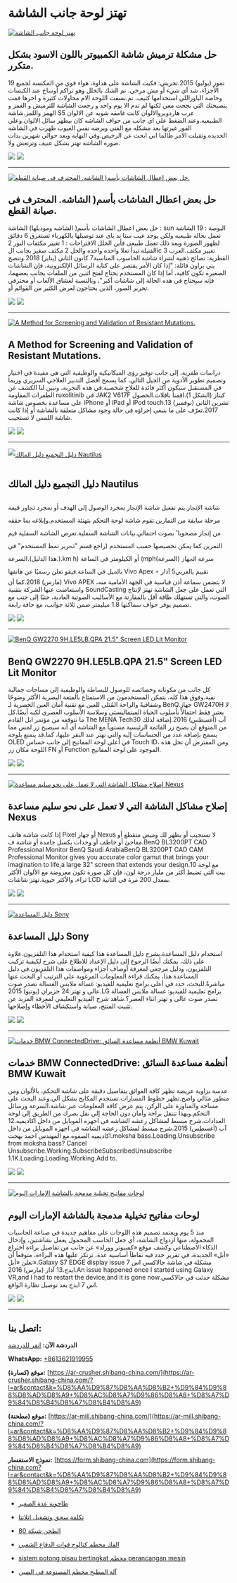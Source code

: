 # تهتز لوحة جانب الشاشة

<a href="https://swt.shibang-china.com/?l=ar&img&k=%D8%AA%D9%87%D8%AA%D8%B2+%D9%84%D9%88%D8%AD%D8%A9+%D8%AC%D8%A7%D9%86%D8%A8+%D8%A7%D9%84%D8%B4%D8%A7%D8%B4%D8%A9" target="_blank">![تهتز لوحة جانب الشاشة](http://static.shibang-china.com/all-800x300/247.jpg)</a>

## حل مشكلة ترميش شاشة الكمبيوتر باللون الاسود بشكل متكرر.
19 تموز (يوليو) 2015.تجربتي: فكيت الشاشة على هداوة، هواء قوي من المكنسة لجميع الأجزاء، شد أي شيء أو مش مرخي، تم الشك بالخلل وهو تراكم أوساخ عند الكبسات وخاصة الباوراللي استخدامها كثيف، تم.نسفت اللوحة الام محاولات كثيرة و اخرها قمت بنصيحتك التي نجحت معي لكنها لم تدم الا يوم واحد و رجعت الشاشة للترميش و الغمز و الهمز واللمز.شاشة S5 عرب هاردويروالالوان كانت غامقه شويه عن الالوان الطبيعيه.وعند الضغط علي اي جانب من حواف الشاشه كان بيظهر سائل الالوان.وعلي الفور غيرتها بعد مشكله مع الفني وبرضه نفس العيوب ظهرت في الشاشه الجديده.وتقبلت الامر طالما اني ابحث عن الرخيص.وفي النهايه وبعد حوالي شهرين بدات صوره الشاشه تهتز بشكل عنيف وترتعش ولا.


<a href="https://whatsapp.shibangsoft.com/WhatsApp.php" target="_blank" title="WhatsApp">![](http://static.shibang-china.com/icon/whatsapp.png)</a> <a href="https://swt.shibang-china.com/?l=ar&icon&k=%D8%AA%D9%87%D8%AA%D8%B2+%D9%84%D9%88%D8%AD%D8%A9+%D8%AC%D8%A7%D9%86%D8%A8+%D8%A7%D9%84%D8%B4%D8%A7%D8%B4%D8%A9" target="_blank">![](http://static.shibang-china.com/icon/chat-ar.png)</a>

---

<a href="https://swt.shibang-china.com/?l=ar&img&k=%D8%AA%D9%87%D8%AA%D8%B2+%D9%84%D9%88%D8%AD%D8%A9+%D8%AC%D8%A7%D9%86%D8%A8+%D8%A7%D9%84%D8%B4%D8%A7%D8%B4%D8%A9" target="_blank">![حل بعض اعطال الشاشات بأسم( الشاشه. المحترف فى صيانة القطع.](http://static.shibang-china.com/all-800x300/543.jpg)</a>

## حل بعض اعطال الشاشات بأسم( الشاشه. المحترف فى صيانة القطع.
حل بعض اعطال الشاشات بأسم( الشاشه وموديلها) الشاشة : sun البوصة : 19 الشاشة تعمل بحاله طبيعيه ولكن يوجد عيب ستا ند باى عند توصيلها بالكهرباء تستغرق 6 دقائق لظهور الصورة وبعد ذلك تعمل طبيعى فأين الخلل الاقتراحات : 1 تغيير مكثفات البور 2 الفتيلة تبدأ تعلا واحده واحده والحل 2 مكثف صغير بجانب الic 3 تغيير مكثف.العرب القطرية: نصائح ذهبية لشراء شاشة الحاسوب المناسبة7 كانون الثاني (يناير) 2018.وتنصح يني براون قائلة: &quot;إذا كان الأمر يقتصر على كتابة الرسائل الإلكترونية، فإن الشاشات الصغيرة تكون كافية، أما إذا كان المستخدم يحتاج لفتح اثنين من الملفات بجانب بعضهما، فإنه سيحتاج في هذه الحالة إلى شاشات أكبر&quot;، وبالنسبة لعشاق الألعاب أو محترفي تحرير الصور، الذين يحتاجون لعرض الكثير من القوائم أو.


<a href="https://whatsapp.shibangsoft.com/WhatsApp.php" target="_blank" title="WhatsApp">![](http://static.shibang-china.com/icon/whatsapp.png)</a> <a href="https://swt.shibang-china.com/?l=ar&icon&k=%D8%AA%D9%87%D8%AA%D8%B2+%D9%84%D9%88%D8%AD%D8%A9+%D8%AC%D8%A7%D9%86%D8%A8+%D8%A7%D9%84%D8%B4%D8%A7%D8%B4%D8%A9" target="_blank">![](http://static.shibang-china.com/icon/chat-ar.png)</a>

---

<a href="https://swt.shibang-china.com/?l=ar&img&k=%D8%AA%D9%87%D8%AA%D8%B2+%D9%84%D9%88%D8%AD%D8%A9+%D8%AC%D8%A7%D9%86%D8%A8+%D8%A7%D9%84%D8%B4%D8%A7%D8%B4%D8%A9" target="_blank">![A Method for Screening and Validation of Resistant Mutations.](http://static.shibang-china.com/all-800x300/603.jpg)</a>

## A Method for Screening and Validation of Resistant Mutations.
دراسات طفرية، إلى جانب توفير رؤى الميكانيكية والوظيفية التي هي مفيدة في اختيار وتصميم تطوير الأدوية من الجيل التالي، كما يسمح أفضل التدبير العلاجي السريري وربما في المستقبل سيكون أكثر فائدة للعلاج شخصية.في هذه التجربة، وتبين لنا الكشف عن الطفرات المقاومة ruxolitinib في JAK2 V617F كيناز (الشكل 1).اقمنا ناقلات.الحصول على مساعدة بخصوص شاشة iPhone أو iPad أو iPod touch.13 تشرين الثاني (نوفمبر) 2017.تعرّف على ما ينبغي إجراؤه في حالة وجود مشاكل متعلقة بالشاشة أو إذا كانت شاشة اللمس لا تستجيب.


<a href="https://whatsapp.shibangsoft.com/WhatsApp.php" target="_blank" title="WhatsApp">![](http://static.shibang-china.com/icon/whatsapp.png)</a> <a href="https://swt.shibang-china.com/?l=ar&icon&k=%D8%AA%D9%87%D8%AA%D8%B2+%D9%84%D9%88%D8%AD%D8%A9+%D8%AC%D8%A7%D9%86%D8%A8+%D8%A7%D9%84%D8%B4%D8%A7%D8%B4%D8%A9" target="_blank">![](http://static.shibang-china.com/icon/chat-ar.png)</a>

---

<a href="https://swt.shibang-china.com/?l=ar&img&k=%D8%AA%D9%87%D8%AA%D8%B2+%D9%84%D9%88%D8%AD%D8%A9+%D8%AC%D8%A7%D9%86%D8%A8+%D8%A7%D9%84%D8%B4%D8%A7%D8%B4%D8%A9" target="_blank">![ﺩﻟﻴﻞ ﺍﻟﺘﺠﻤﻴﻊ ﺩﻟﻴﻞ ﺍﳌﺎﻟﻚ Nautilus](http://static.shibang-china.com/all-800x300/1152.jpg)</a>

## ﺩﻟﻴﻞ ﺍﻟﺘﺠﻤﻴﻊ ﺩﻟﻴﻞ ﺍﳌﺎﻟﻚ Nautilus
ﺷﺎﺷﺔ ﺍﻹﳒﺎﺯ.ﻳﺘﻢ ﺗﻔﻌﻴﻞ ﺷﺎﺷﺔ ﺍﻹﳒﺎﺯ ﲟﺠﺮﺩ ﺍﻟﻮﺻﻮﻝ ﺇﻟﻰ ﺍﻟﻬﺪﻑ ﺃﻭ ﲟﺠﺮﺩ ﲡﺎﻭﺯ ﻗﻴﻤﺔ ﻣﺮﺣﻠﺔ ﺳﺎﺑﻘﺔ ﻣﻦ ﺍﻟﺘﻤﺎﺭﻳﻦ.ﺗﻘﻮﻡ ﺷﺎﺷﺔ ﻟﻮﺣﺔ ﺍﻟﺘﺤﻜﻢ ﺑﺘﻬﻨﺌﺔ ﺍﳌﺴﺘﺨﺪﻡ.ﻭﺇﺑﻼﻏﻪ ﲟﺎ ﺣﻘﻘﻪ ﻣﻦ ﺇﳒﺎﺯ ﻣﺼﺤﻮﺑﺎﹰ ﺑﺼﻮﺕ ﺍﺣﺘﻔﺎﻟﻲ.ﺑﻴﺎﻧﺎﺕ ﺍﻟﺸﺎﺷﺔ ﺍﻟﺴﻔﻠﻴﺔ.ﺗﻌﺮﺽ ﺍﻟﺸﺎﺷﺔ ﺍﻟﺴﻔﻠﻴﺔ ﻗﻴﻢ ﺍﻟﺘﻤﺮﻳﻦ ﻛﻤﺎ ﳝﻜﻦ ﺗﺨﺼﻴﺼﻬﺎ ﺣﺴﺐ ﺍﳌﺴﺘﺨﺪﻡ (ﺭﺍﺟﻊ ﻗﺴﻢ &quot;ﲢﺮﻳﺮ ﳕﻂ ﺍﳌﺴﺘﺨﺪﻡ&quot; ﻓﻲ ﻫﺬﺍ ﺍﻟﺪﻟﻴﻞ).ﺍﻟﺴﺮﻋﺔ.).km h) ﺃﻭ ﺍﻟﻜﻴﻠﻮﻣﺘﺮ ﻓﻲ ﺍﻟﺴﺎﻋﺔ (mph(ﺍﻟﺴﺮﻋﺔ) ﺳﺮﻋﺔ ﺍﳉﻬﺎﺯ ﺑﺎﳌﻴﻞ ﻓﻲ ﺍﻟﺴﺎﻋﺔ.فيفو تعلن رسميًا عن هاتفها Vivo Apex ⋆ تقييم بالعربي5 آذار (مارس) 2018.كما أن Vivo APEX لا يتضمن سماعة أذن قياسية في الجهة الأمامية منه، واستعاضت عنها الشركة بتقنية SoundCasting التي تعمل على جعل الشاشة تهتز لإنتاج الصوت، والتي تستهلك طاقة أقل بالمقارنة مع الأساليب الصوتية العادية، جنبًا إلى جنب مع تصميم يوفر حواف سماكتها 1.8 ميليمتر ضمن ثلاثة جوانب، مع حافة رابعة.


<a href="https://whatsapp.shibangsoft.com/WhatsApp.php" target="_blank" title="WhatsApp">![](http://static.shibang-china.com/icon/whatsapp.png)</a> <a href="https://swt.shibang-china.com/?l=ar&icon&k=%D8%AA%D9%87%D8%AA%D8%B2+%D9%84%D9%88%D8%AD%D8%A9+%D8%AC%D8%A7%D9%86%D8%A8+%D8%A7%D9%84%D8%B4%D8%A7%D8%B4%D8%A9" target="_blank">![](http://static.shibang-china.com/icon/chat-ar.png)</a>

---

<a href="https://swt.shibang-china.com/?l=ar&img&k=%D8%AA%D9%87%D8%AA%D8%B2+%D9%84%D9%88%D8%AD%D8%A9+%D8%AC%D8%A7%D9%86%D8%A8+%D8%A7%D9%84%D8%B4%D8%A7%D8%B4%D8%A9" target="_blank">![BenQ GW2270 9H.LE5LB.QPA 21.5&quot; Screen LED Lit Monitor](http://static.shibang-china.com/all-800x300/918.jpg)</a>

## BenQ GW2270 9H.LE5LB.QPA 21.5&quot; Screen LED Lit Monitor
كل جانب من مكوناته وخصائصه للوصول للبساطة والوظيفية إلى مساحات جمالية نقية.وفوق هذا كله، يتمكن المستخدمون من الاستمتاع بالمتعة البصرية الأكثر وضوحًا وشفافيةً والراحة المُثلى للعين مع تقنية أمان العين الحصرية لـ BenQ.جهاز GW2470H لا يعتبر فقط احتفالاً بأسلوب الحياة المينماليستي وسلاسة الأسلوب العصري لكنه أيضًا.كل ما نتوقعه من مؤتمر ابل القادم The MENA Tech30 آب (أغسطس) 2016.إضافة لذلك من المتوقع أن يصبح زر القائمة الرئيسية مستوياً مع الشاشة أي أنه سيصبح زر لمس مما يسمح بإضافة عدد من الحساسات إليه والتي تهتز عند النقر عليها، كما.قد يتمتع بلوحة OLED في أعلى لوحة المفاتيح إلى جانب حساس Touch ID، ومن المفترض أن تحل هذه اللوحة مكان زر FN أو Function الموجود على لوحة المفاتيح.


<a href="https://whatsapp.shibangsoft.com/WhatsApp.php" target="_blank" title="WhatsApp">![](http://static.shibang-china.com/icon/whatsapp.png)</a> <a href="https://swt.shibang-china.com/?l=ar&icon&k=%D8%AA%D9%87%D8%AA%D8%B2+%D9%84%D9%88%D8%AD%D8%A9+%D8%AC%D8%A7%D9%86%D8%A8+%D8%A7%D9%84%D8%B4%D8%A7%D8%B4%D8%A9" target="_blank">![](http://static.shibang-china.com/icon/chat-ar.png)</a>

---

<a href="https://swt.shibang-china.com/?l=ar&img&k=%D8%AA%D9%87%D8%AA%D8%B2+%D9%84%D9%88%D8%AD%D8%A9+%D8%AC%D8%A7%D9%86%D8%A8+%D8%A7%D9%84%D8%B4%D8%A7%D8%B4%D8%A9" target="_blank">![إصلاح مشاكل الشاشة التي لا تعمل على نحو سليم مساعدة Nexus](http://static.shibang-china.com/all-800x300/1157.jpg)</a>

## إصلاح مشاكل الشاشة التي لا تعمل على نحو سليم مساعدة Nexus
إذا كانت شاشة هاتف Pixel أو جهاز Nexus لا تستجيب أو يظهر لك وميض متقطع أو مفاجئ أو خاطف أو وحدات بكسل جامدة أو شاشة ف.BenQ BL3200PT CAD Professional Monitor BenQ Saudi ArabiaBenQ BL3200PT CAD CAM Professional Monitor gives you accurate color gamut that brings your imagination to life,a large 32&quot; screen that extends your design.مع لوحة 10 بيت التي تضبط أكثر من مليار درجة لون، فإن كل صورة تكون معروضة مع الألوان الأكثر ثراء، والأكثر حيوية.تهتز شاشات LCD بمعدل 200 مرة في الثانية.


<a href="https://whatsapp.shibangsoft.com/WhatsApp.php" target="_blank" title="WhatsApp">![](http://static.shibang-china.com/icon/whatsapp.png)</a> <a href="https://swt.shibang-china.com/?l=ar&icon&k=%D8%AA%D9%87%D8%AA%D8%B2+%D9%84%D9%88%D8%AD%D8%A9+%D8%AC%D8%A7%D9%86%D8%A8+%D8%A7%D9%84%D8%B4%D8%A7%D8%B4%D8%A9" target="_blank">![](http://static.shibang-china.com/icon/chat-ar.png)</a>

---

<a href="https://swt.shibang-china.com/?l=ar&img&k=%D8%AA%D9%87%D8%AA%D8%B2+%D9%84%D9%88%D8%AD%D8%A9+%D8%AC%D8%A7%D9%86%D8%A8+%D8%A7%D9%84%D8%B4%D8%A7%D8%B4%D8%A9" target="_blank">![دليل المساعدة Sony](http://static.shibang-china.com/all-800x300/463.jpg)</a>

## دليل المساعدة Sony
استخدام دليل المساعدة.يشرح دليل المساعدة هذا كيفية استخدام هذا التلفزيون.علاوة على ذلك، يمكنك أيضًا الرجوع إلى دليل الإعداد للاطلاع على شرح لكيفية تركيب التلفزيون، ودليل مرجعي لمعرفة أوصاف أجزاء ومواصفات هذا التلفزيون.في دليل المساعدة هذا، يمكنك قراءة المعلومات المرغوبة على الترتيب أو البحث عنها مباشرةً.للبحث، حدد في أعلى.برامج تعليمية للفيديو: غسالة ملابس الغسالة تصدر صوت عالى و تهتز.24 حزيران (يونيو) 2015.LG برامج تعليمية للفيديو: غسالة ملابس الغسالة تصدر صوت عالى و تهتز اثناء العصر؟.شاهد شرح الفيديو التعليمي لمعرفة المزيد عن تثبيت المنتج، صيانة واستكشاف الأخطاء وإصلاحها.


<a href="https://whatsapp.shibangsoft.com/WhatsApp.php" target="_blank" title="WhatsApp">![](http://static.shibang-china.com/icon/whatsapp.png)</a> <a href="https://swt.shibang-china.com/?l=ar&icon&k=%D8%AA%D9%87%D8%AA%D8%B2+%D9%84%D9%88%D8%AD%D8%A9+%D8%AC%D8%A7%D9%86%D8%A8+%D8%A7%D9%84%D8%B4%D8%A7%D8%B4%D8%A9" target="_blank">![](http://static.shibang-china.com/icon/chat-ar.png)</a>

---

<a href="https://swt.shibang-china.com/?l=ar&img&k=%D8%AA%D9%87%D8%AA%D8%B2+%D9%84%D9%88%D8%AD%D8%A9+%D8%AC%D8%A7%D9%86%D8%A8+%D8%A7%D9%84%D8%B4%D8%A7%D8%B4%D8%A9" target="_blank">![خدمات BMW ConnectedDrive: أنظمة مساعدة السائق BMW Kuwait](http://static.shibang-china.com/all-800x300/247.jpg)</a>

## خدمات BMW ConnectedDrive: أنظمة مساعدة السائق BMW Kuwait
عدسة بزاوية عريضة تظهر كافة العوائق بتفاصيل دقيقة على شاشة التحكم، بالألوان ومن منظور مثالي واضح.تظهر خطوط المسارات.تستخدم المكابح بشكل آلي.وعند البحث على مساحة والمناورة على الركن، يتم عرض كافة المعلومات عبر شاشة.السرعة ورسائل التحكم.وبهذا تتنقل براحة وأمان دون الحاجة إلى نقل بصرك من الطريق إلى لوحة العدادات.شرح مبسط لمشاكل رعشه الشاشه فى اجهزه الموبايل من داخل اكاديميه.12 آب (أغسطس) 2015.شرح مبسط لمشاكل رعشه الشاشه فى اجهزه الموبايل من داخل اكاديميه الصفوه.مع المهندس احمد بهجت.moksha bass.Loading.Unsubscribe from moksha bass? Cancel Unsubscribe.Working.SubscribeSubscribedUnsubscribe 1.1K.Loading.Loading.Working.Add to.


<a href="https://whatsapp.shibangsoft.com/WhatsApp.php" target="_blank" title="WhatsApp">![](http://static.shibang-china.com/icon/whatsapp.png)</a> <a href="https://swt.shibang-china.com/?l=ar&icon&k=%D8%AA%D9%87%D8%AA%D8%B2+%D9%84%D9%88%D8%AD%D8%A9+%D8%AC%D8%A7%D9%86%D8%A8+%D8%A7%D9%84%D8%B4%D8%A7%D8%B4%D8%A9" target="_blank">![](http://static.shibang-china.com/icon/chat-ar.png)</a>

---

<a href="https://swt.shibang-china.com/?l=ar&img&k=%D8%AA%D9%87%D8%AA%D8%B2+%D9%84%D9%88%D8%AD%D8%A9+%D8%AC%D8%A7%D9%86%D8%A8+%D8%A7%D9%84%D8%B4%D8%A7%D8%B4%D8%A9" target="_blank">![لوحات مفاتيح تخيلية مدمجة بالشاشة الإمارات اليوم](http://static.shibang-china.com/all-800x300/146.jpg)</a>

## لوحات مفاتيح تخيلية مدمجة بالشاشة الإمارات اليوم
منذ 5 يوم.ويعتمد تصميم هذه اللوحات على مفاهيم جديدة في صناعة الحاسبات المحمولة، منها ازدواج الشاشة، أي جعل الحاسب المحمول يعمل بشاشتين، وإدخال الذكاء الاصطناعي.وكشف موقع «كمبيوتر وورلد» عن جانب من تفاصيل براءة اختراع «أبل» الجديدة، في تقرير حدد فيه نقاطاً أساسية عدة، ترتكز عليها هذه البراءة، متوقعاً أن تعلن «أبل».Galaxy S7 EDGE display issue مشكلة في شاشة جالاكسي اس 7 ايدج.13 آذار (مارس) 2016.An issue happened once I started using Galaxy VR,and I had to restart the device,and it is gone now.مشكلة حدثت في جالاكسي اس 7 ايدج بعد نوصيل نظارة الواقع.


<a href="https://whatsapp.shibangsoft.com/WhatsApp.php" target="_blank" title="WhatsApp">![](http://static.shibang-china.com/icon/whatsapp.png)</a> <a href="https://swt.shibang-china.com/?l=ar&icon&k=%D8%AA%D9%87%D8%AA%D8%B2+%D9%84%D9%88%D8%AD%D8%A9+%D8%AC%D8%A7%D9%86%D8%A8+%D8%A7%D9%84%D8%B4%D8%A7%D8%B4%D8%A9" target="_blank">![](http://static.shibang-china.com/icon/chat-ar.png)</a>

---
## اتصل بنا:

**الدردشة الآن:** [انقر للدردشة](https://swt.shibang-china.com?l=ar&contact&k=%D8%AA%D9%87%D8%AA%D8%B2+%D9%84%D9%88%D8%AD%D8%A9+%D8%AC%D8%A7%D9%86%D8%A8+%D8%A7%D9%84%D8%B4%D8%A7%D8%B4%D8%A9)

**WhatsApp:**  [+8613621919955](https://whatsapp.shibangsoft.com/WhatsApp.php)

**موقع (كسارة):** [https://ar-crusher.shibang-china.com/](https://ar-crusher.shibang-china.com/?l=ar&contact&k=%D8%AA%D9%87%D8%AA%D8%B2+%D9%84%D9%88%D8%AD%D8%A9+%D8%AC%D8%A7%D9%86%D8%A8+%D8%A7%D9%84%D8%B4%D8%A7%D8%B4%D8%A9)

**موقع (مطحنة):** [https://ar-mill.shibang-china.com/](https://ar-mill.shibang-china.com/?l=ar&contact&k=%D8%AA%D9%87%D8%AA%D8%B2+%D9%84%D9%88%D8%AD%D8%A9+%D8%AC%D8%A7%D9%86%D8%A8+%D8%A7%D9%84%D8%B4%D8%A7%D8%B4%D8%A9)

**نموذج الاستفسار:** [https://form.shibang-china.com](https://form.shibang-china.com?l=ar&contact&k=%D8%AA%D9%87%D8%AA%D8%B2+%D9%84%D9%88%D8%AD%D8%A9+%D8%AC%D8%A7%D9%86%D8%A8+%D8%A7%D9%84%D8%B4%D8%A7%D8%B4%D8%A9)

* [طاحونة عدة الصغير](../26/%D8%B7%D8%A7%D8%AD%D9%88%D9%86%D8%A9%20%D8%B9%D8%AF%D8%A9%20%D8%A7%D9%84%D8%B5%D8%BA%D9%8A%D8%B1.md)

* [تكلفة سحق وتشغيل اتلانتا](../29/%D8%AA%D9%83%D9%84%D9%81%D8%A9%20%D8%B3%D8%AD%D9%82%20%D9%88%D8%AA%D8%B4%D8%BA%D9%8A%D9%84%20%D8%A7%D8%AA%D9%84%D8%A7%D9%86%D8%AA%D8%A7.md)

* [80 الطحن شبكة](../30/80%20%D8%A7%D9%84%D8%B7%D8%AD%D9%86%20%D8%B4%D8%A8%D9%83%D8%A9.md)

* [الفك محطم كتالوج قوات الدفاع الشعبي](../30/%D8%A7%D9%84%D9%81%D9%83%20%D9%85%D8%AD%D8%B7%D9%85%20%D9%83%D8%AA%D8%A7%D9%84%D9%88%D8%AC%20%D9%82%D9%88%D8%A7%D8%AA%20%D8%A7%D9%84%D8%AF%D9%81%D8%A7%D8%B9%20%D8%A7%D9%84%D8%B4%D8%B9%D8%A8%D9%8A.md)

* [sistem potong pisau bertingkat محطم perancangan mesin](../26/sistem%20potong%20pisau%20bertingkat%20%D9%85%D8%AD%D8%B7%D9%85%20perancangan%20mesin.md)

* [آلة المطبخ محطم المصنوعة في الصين](../26/%D8%A2%D9%84%D8%A9%20%D8%A7%D9%84%D9%85%D8%B7%D8%A8%D8%AE%20%D9%85%D8%AD%D8%B7%D9%85%20%D8%A7%D9%84%D9%85%D8%B5%D9%86%D9%88%D8%B9%D8%A9%20%D9%81%D9%8A%20%D8%A7%D9%84%D8%B5%D9%8A%D9%86.md)